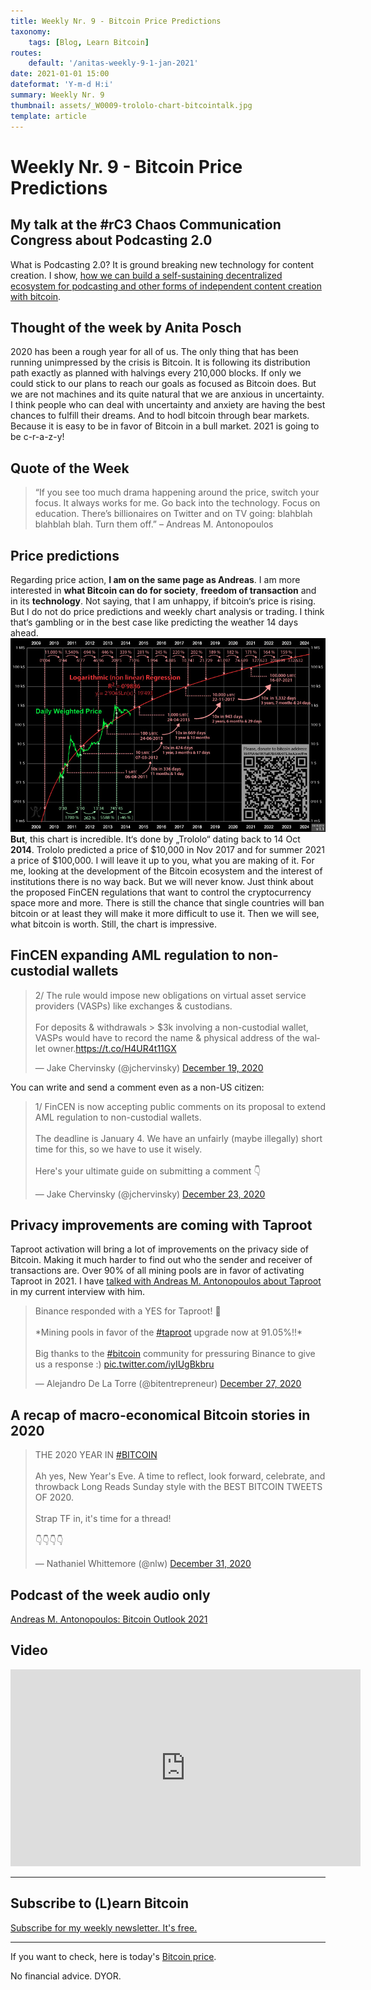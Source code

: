 ```yaml
---
title: Weekly Nr. 9 - Bitcoin Price Predictions
taxonomy:
    tags: [Blog, Learn Bitcoin]
routes:
    default: '/anitas-weekly-9-1-jan-2021'
date: 2021-01-01 15:00
dateformat: 'Y-m-d H:i'
summary: Weekly Nr. 9
thumbnail: assets/_W0009-trololo-chart-bitcointalk.jpg
template: article
---
```


# Weekly Nr. 9 - Bitcoin Price Predictions

## My talk at the #rC3 Chaos Communication Congress about Podcasting 2.0
What is Podcasting 2.0? It is ground breaking new technology for content creation. I show, <a href="https://anitaposch.com/podcasting-2-0-how-to-earn-bitcoin-with-content-creation/">how we can build a self-sustaining decentralized ecosystem for podcasting and other forms of independent content creation with bitcoin</a>.

## Thought of the week by Anita Posch
2020 has been a rough year for all of us. The only thing that has been running unimpressed by the crisis is Bitcoin. It is following its distribution path exactly as planned with halvings every 210,000 blocks. If only we could stick to our plans to reach our goals as focused as Bitcoin does. But we are not machines and its quite natural that we are anxious in uncertainty. I think people who can deal with uncertainty and anxiety are having the best chances to fulfill their dreams. And to hodl bitcoin through bear markets. Because it is easy to be in favor of Bitcoin in a bull market. 2021 is going to be c-r-a-z-y!

## Quote of the Week
<blockquote>“If you see too much drama happening around the price, switch your focus. It always works for me. Go back into the technology. Focus on education. There’s billionaires on Twitter and on TV going: blahblah blahblah blah. Turn them off.” – Andreas M. Antonopoulos</blockquote>

## Price predictions
Regarding price action, <strong>I am on the same page as Andreas</strong>. I am more interested in <strong>what Bitcoin can do for society</strong>, <strong>freedom of transaction</strong> and in its <strong>technology</strong>. Not saying, that I am unhappy, if bitcoin‘s price is rising. But I do not do price predictions and weekly chart analysis or trading. I think that‘s gambling or in the best case like predicting the weather 14 days ahead.
![Trololo chart](assets/_W0009-trololo-chart-bitcointalk.jpg)  
<strong>But</strong>, this chart is incredible. It‘s done by „Trololo“ dating back to 14 Oct <strong>2014</strong>. Trololo predicted a price of $10,000 in Nov 2017 and for summer 2021 a price of $100,000. I will leave it up to you, what you are making of it. For me, looking at the development of the Bitcoin ecosystem and the interest of institutions there is no way back. But we will never know. Just think about the proposed FinCEN regulations that want to control the cryptocurrency space more and more. There is still the chance that single countries will ban bitcoin or at least they will make it more difficult to use it. Then we will see, what bitcoin is worth. Still, the chart is impressive.

## FinCEN expanding AML regulation to non-custodial wallets
<blockquote class="twitter-tweet"><p lang="en" dir="ltr">2/ The rule would impose new obligations on virtual asset service providers (VASPs) like exchanges &amp; custodians.<br><br>For deposits &amp; withdrawals &gt; $3k involving a non-custodial wallet, VASPs would have to record the name &amp; physical address of the wallet owner.<a href="https://t.co/H4UR4t11GX">https://t.co/H4UR4t11GX</a></p>&mdash; Jake Chervinsky (@jchervinsky) <a href="https://twitter.com/jchervinsky/status/1340135041746300932?ref_src=twsrc%5Etfw">December 19, 2020</a></blockquote> <script async src="https://platform.twitter.com/widgets.js" charset="utf-8"></script> 
You can write and send a comment even as a non-US citizen:
<div class="white-box"><blockquote class="twitter-tweet"><p lang="en" dir="ltr">1/ FinCEN is now accepting public comments on its proposal to extend AML regulation to non-custodial wallets.<br><br>The deadline is January 4. We have an unfairly (maybe illegally) short time for this, so we have to use it wisely.<br><br>Here&#39;s your ultimate guide on submitting a comment 👇</p>&mdash; Jake Chervinsky (@jchervinsky) <a href="https://twitter.com/jchervinsky/status/1341847200209530883?ref_src=twsrc%5Etfw">December 23, 2020</a></blockquote> <script async src="https://platform.twitter.com/widgets.js" charset="utf-8"></script> </div>

## Privacy improvements are coming with Taproot
Taproot activation will bring a lot of improvements on the privacy side of Bitcoin. Making it much harder to find out who the sender and receiver of transactions are. Over 90% of all mining pools are in favor of activating Taproot in 2021. I have <a href="https://bitcoinundco.com/en/andreas-antonopoulos-outlook-2021/" target="_blank" rel="noopener">talked with Andreas M. Antonopoulos about Taproot</a> in my current interview with him.
<div class="white-box"><blockquote class="twitter-tweet"><p lang="en" dir="ltr">Binance responded with a YES for Taproot! 🎊<br><br>*Mining pools in favor of the <a href="https://twitter.com/hashtag/taproot?src=hash&amp;ref_src=twsrc%5Etfw">#taproot</a> upgrade now at 91.05%!!* <br><br>Big thanks to the <a href="https://twitter.com/hashtag/bitcoin?src=hash&amp;ref_src=twsrc%5Etfw">#bitcoin</a> community for pressuring Binance to give us a response :) <a href="https://t.co/iyIUgBkbru">pic.twitter.com/iyIUgBkbru</a></p>&mdash; Alejandro De La Torre (@bitentrepreneur) <a href="https://twitter.com/bitentrepreneur/status/1343142666536681472?ref_src=twsrc%5Etfw">December 27, 2020</a></blockquote> <script async src="https://platform.twitter.com/widgets.js" charset="utf-8"></script> </div>

## A recap of macro-economical Bitcoin stories in 2020
<div class="white-box"><blockquote class="twitter-tweet"><p lang="en" dir="ltr">THE 2020 YEAR IN <a href="https://twitter.com/hashtag/BITCOIN?src=hash&amp;ref_src=twsrc%5Etfw">#BITCOIN</a> <br><br>Ah yes, New Year&#39;s Eve. A time to reflect, look forward, celebrate, and throwback Long Reads Sunday style with the BEST BITCOIN TWEETS OF 2020. <br><br>Strap TF in, it&#39;s time for a thread!<br><br>👇👇👇👇</p>&mdash; Nathaniel Whittemore (@nlw) <a href="https://twitter.com/nlw/status/1344683439296016384?ref_src=twsrc%5Etfw">December 31, 2020</a></blockquote> <script async src="https://platform.twitter.com/widgets.js" charset="utf-8"></script> </div>

## Podcast of the week audio only
<a href="https://bitcoinundco.com/en/andreas-antonopoulos-outlook-2021/" target="_blank" rel="noopener noreferrer">Andreas M. Antonopoulos: Bitcoin Outlook 2021</a>

## Video
<iframe width="560" height="315" src="https://www.youtube-nocookie.com/embed/r7Mn07CIJVk" frameborder="0" allow="accelerometer; autoplay; clipboard-write; encrypted-media; gyroscope; picture-in-picture" allowfullscreen></iframe>

---
## Subscribe to (L)earn Bitcoin

[Subscribe for my weekly newsletter. It's free.](https://anita.link/weekly)

---

If you want to check, here is today's [Bitcoin price](https://www.coingecko.com/en/coins/bitcoin).

No financial advice. DYOR.